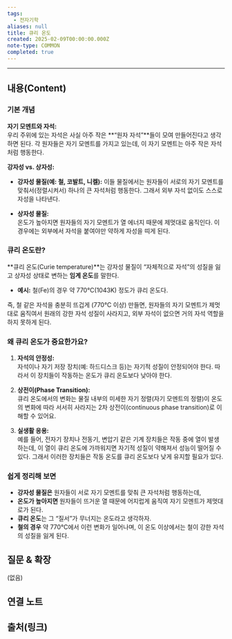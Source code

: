 ```yaml
---
tags:
  - 전자기학
aliases: null
title: 큐리 온도
created: 2025-02-09T00:00:00.000Z
note-type: COMMON
completed: true
---
```


---

## 내용(Content)

### 기본 개념

**자기 모멘트와 자석:**  
우리 주위에 있는 자석은 사실 아주 작은 **“원자 자석”**들이 모여 만들어진다고 생각하면 된다. 각 원자들은 자기 모멘트를 가지고 있는데, 이 자기 모멘트는 아주 작은 자석처럼 행동한다.

**강자성 vs. 상자성:**

- **강자성 물질(예: 철, 코발트, 니켈):**
    이들 물질에서는 원자들이 서로의 자기 모멘트를 맞춰서(정렬시켜서) 하나의 큰 자석처럼 행동한다. 그래서 외부 자석 없이도 스스로 자성을 나타낸다.
    
- **상자성 물질:**  
    온도가 높아지면 원자들의 자기 모멘트가 열 에너지 때문에 제멋대로 움직인다. 이 경우에는 외부에서 자석을 붙여야만 약하게 자성을 띠게 된다.


### 큐리 온도란?

**큐리 온도(Curie temperature)**는 강자성 물질이 “자체적으로 자석”의 성질을 잃고 상자성 상태로 변하는 **임계 온도**를 말한다.

- **예시:** 철(Fe)의 경우 약 770°C(1043K) 정도가 큐리 온도다.

즉, 철 같은 자석을 충분히 뜨겁게 (770°C 이상) 만들면, 원자들의 자기 모멘트가 제멋대로 움직여서 원래의 강한 자석 성질이 사라지고, 외부 자석이 없으면 거의 자석 역할을 하지 못하게 된다.


### 왜 큐리 온도가 중요한가요?

1. **자석의 안정성:**  
    자석이나 자기 저장 장치(예: 하드디스크 등)는 자기적 성질이 안정되어야 한다. 따라서 이 장치들이 작동하는 온도가 큐리 온도보다 낮아야 한다.
    
2. **상전이(Phase Transition):**  
    큐리 온도에서의 변화는 물질 내부의 미세한 자기 정렬(자기 모멘트의 정렬)이 온도의 변화에 따라 서서히 사라지는 2차 상전이(continuous phase transition)로 이해할 수 있어요.
    
3. **실생활 응용:**  
    예를 들어, 전자기 장치나 전동기, 변압기 같은 기계 장치들은 작동 중에 열이 발생하는데, 이 열이 큐리 온도에 가까워지면 자기적 성질이 약해져서 성능이 떨어질 수 있다. 그래서 이러한 장치들은 작동 온도를 큐리 온도보다 낮게 유지할 필요가 있다.
    

### 쉽게 정리해 보면

- **강자성 물질은** 원자들이 서로 자기 모멘트를 맞춰 큰 자석처럼 행동하는데,
- **온도가 높아지면** 원자들이 뜨거운 열 때문에 어지럽게 움직여 자기 모멘트가 제멋대로가 된다.
- **큐리 온도**는 그 “질서”가 무너지는 온도라고 생각하자.
- **철의 경우** 약 770°C에서 이런 변화가 일어나며, 이 온도 이상에서는 철이 강한 자석의 성질을 잃게 된다.

## 질문 & 확장

(없음)

## 연결 노트

## 출처(링크)





